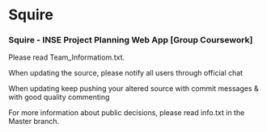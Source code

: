 # Squire

### Squire - INSE Project Planning Web App [Group Coursework]

Please read Team_Informatiom.txt.

When updating the source, please notify all users through official chat

When updating keep pushing your altered source with commit messages & with good quality commenting

For more information about public decisions, please read info.txt in the Master branch.


